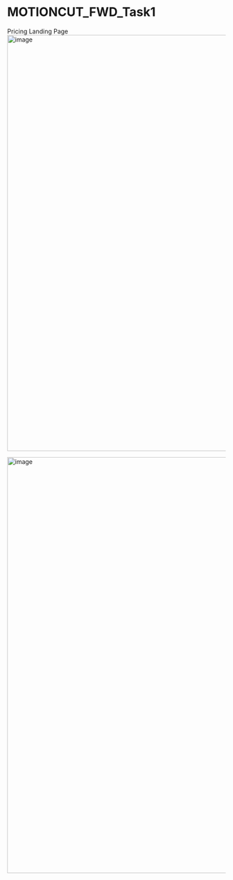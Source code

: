 # MOTIONCUT_FWD_Task1
 Pricing Landing Page
<img width="960" alt="image" src="https://github.com/AlbaZefi/MOTIONCUT_FWD_Task1/assets/49881296/ab402444-822a-4fdf-953a-a1487197ab4b">

<img width="960" alt="image" src="https://github.com/AlbaZefi/MOTIONCUT_FWD_Task1/assets/49881296/4fa1df03-f8fa-49fa-a0a2-103e717b47aa">

